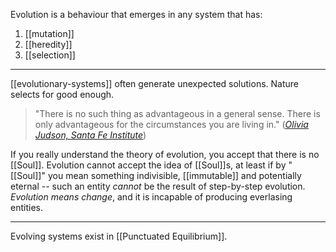 Evolution is a behaviour that emerges in any system that has:

1. [[mutation]]
2. [[heredity]]
3. [[selection]]

---

[[evolutionary-systems]] often generate unexpected solutions. Nature selects for good enough.

> "There is no such thing as advantageous in a general sense. There is only advantageous for the circumstances you are living in."
> ([_Olivia Judson, Santa Fe Institute_](https://overcast.fm/+UtNTAcN2Y/13:36))

If you really understand the theory of evolution, you accept that there is no [[Soul]]. Evolution cannot accept the idea of [[Soul]]s, at least if by "[[Soul]]" you mean something indivisible, [[immutable]] and potentially eternal -- such an entity _cannot_ be the result of step-by-step evolution. _Evolution means change_, and it is incapable of producing everlasing entities.

---

Evolving systems exist in [[Punctuated Equilibrium]].
